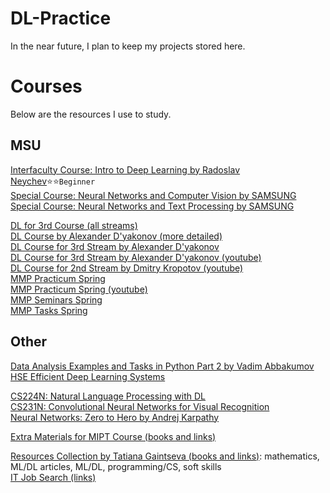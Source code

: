 # DL-Practice
In the near future, I plan to keep my projects stored here.

# Courses
Below are the resources I use to study.

## MSU
[Interfaculty Course: Intro to Deep Learning by Radoslav Neychev](https://github.com/MSUcourses/Data-Analysis-with-Python/tree/main/Deep%20Learning):star::star:`Beginner`<br/>
[Special Course: Neural Networks and Computer Vision by SAMSUNG](https://stepik.org/course/50352)<br/>
[Special Course: Neural Networks and Text Processing by SAMSUNG](https://stepik.org/course/54098)<br/>

[DL for 3rd Course (all streams)](https://github.com/MSU-ML-COURSE/DL-COURSE-22)<br/>
[DL Course by Alexander D'yakonov (more detailed)](https://github.com/Dyakonov/DL)<br/>
[DL Course for 3rd Stream by Alexander D'yakonov](https://github.com/Dyakonov/MSUDL)<br/>
[DL Course for 3rd Stream by Alexander D'yakonov (youtube)](https://www.youtube.com/playlist?list=PLhe7c-LCgl4KOFXmNgNsXM5mhYdLq_hxn)<br/>
[DL Course for 2nd Stream by Dmitry Kropotov (youtube)](https://youtube.com/playlist?list=PLzdAwQrglFyKECQU2noqoeAImVFZW7dfN)<br/>
[MMP Practicum Spring](https://github.com/mmp-practicum-team/mmp_practicum_spring_2023)<br/>
[MMP Practicum Spring (youtube)](https://youtube.com/playlist?list=PLVF5PzSHILHTxlapj_O-drSuzOdZ4XAVG)<br/>
[MMP Seminars Spring](https://github.com/mmp-mmro-team/mmp_mmro_spring_2022)<br/>
[MMP Tasks Spring](https://github.com/mmp-practicum-team/mmp_practicum_spring_2023/tree/main/Tasks)<br/>

## Other
[Data Analysis Examples and Tasks in Python Part 2 by Vadim Abbakumov](https://compscicenter.ru/courses/data-mining-python2/2018-autumn/)<br/>
[HSE Efficient Deep Learning Systems](https://github.com/mryab/efficient-dl-systems)<br/>

[CS224N: Natural Language Processing with DL](https://youtube.com/playlist?list=PLoROMvodv4rOSH4v6133s9LFPRHjEmbmJ)<br/>
[CS231N: Convolutional Neural Networks for Visual Recognition](https://youtube.com/playlist?list=PLC1qU-LWwrF64f4QKQT-Vg5Wr4qEE1Zxk)<br/>
[Neural Networks: Zero to Hero by Andrej Karpathy](https://github.com/karpathy/nn-zero-to-hero)<br/>

[Extra Materials for MIPT Course (books and links)](https://github.com/Atmyre/open-ml-course/blob/master/extra_materials.md)<br/>

[Resources Collection by Tatiana Gaintseva (books and links)](https://github.com/Atmyre/ml-dl-resources-rus): mathematics, ML/DL articles, ML/DL, programming/CS, soft skills<br/>
[IT Job Search (links)](https://github.com/Atmyre/it-job-search)<br/>
